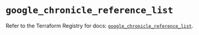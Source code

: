 # `google_chronicle_reference_list`

Refer to the Terraform Registry for docs: [`google_chronicle_reference_list`](https://registry.terraform.io/providers/hashicorp/google-beta/6.26.0/docs/resources/google_chronicle_reference_list).
